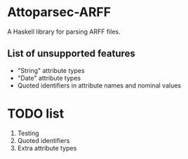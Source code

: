 # Attoparsec-ARFF
A Haskell library for parsing ARFF files.

## List of unsupported features

  - "String" attribute types
  - "Date" attribute types
  - Quoted identifiers in attribute names and nominal values

# TODO list
  
  1. Testing
  2. Quoted identifiers
  3. Extra attribute types

